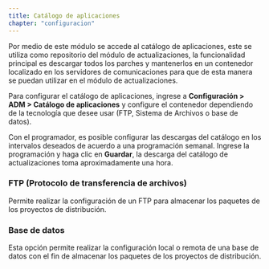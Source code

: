 ```yaml
---
title: Catálogo de aplicaciones
chapter: "configuracion"
---
```


Por medio de este módulo se accede al catálogo de aplicaciones, este se utiliza como repositorio del módulo de actualizaciones, la funcionalidad principal es descargar todos los parches y mantenerlos en un contenedor localizado en los servidores de comunicaciones para que de esta manera se puedan utilizar en el módulo de actualizaciones.

Para configurar el catálogo de aplicaciones, ingrese a **Configuración &gt; ADM &gt; Catálogo de aplicaciones** y configure el contenedor dependiendo de la tecnología que desee usar (FTP, Sistema de Archivos o base de datos).

Con el programador, es posible configurar las descargas del catálogo en los intervalos deseados de acuerdo a una programación semanal. Ingrese la programación y haga clic en **Guardar**, la descarga del catálogo de actualizaciones toma aproximadamente una hora.

### FTP (Protocolo de transferencia de archivos)

Permite realizar la configuración de un FTP para almacenar los paquetes de los proyectos de distribución.

### Base de datos

Esta opción permite realizar la configuración local o remota de una base de datos con el fin de almacenar los paquetes de los proyectos de distribución.
